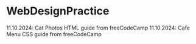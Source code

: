 # WebDesignPractice
11.10.2024:   Cat Photos HTML guide from freeCodeCamp
11.10.2024:   Cafe Menu CSS guide from freeCodeCamp
